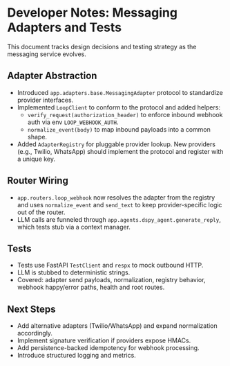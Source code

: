 # Developer Notes: Messaging Adapters and Tests

This document tracks design decisions and testing strategy as the messaging service evolves.

## Adapter Abstraction

- Introduced `app.adapters.base.MessagingAdapter` protocol to standardize provider interfaces.
- Implemented `LoopClient` to conform to the protocol and added helpers:
  - `verify_request(authorization_header)` to enforce inbound webhook auth via env `LOOP_WEBHOOK_AUTH`.
  - `normalize_event(body)` to map inbound payloads into a common shape.
- Added `AdapterRegistry` for pluggable provider lookup. New providers (e.g., Twilio, WhatsApp) should implement the protocol and register with a unique key.

## Router Wiring

- `app.routers.loop_webhook` now resolves the adapter from the registry and uses `normalize_event` and `send_text` to keep provider-specific logic out of the router.
- LLM calls are funneled through `app.agents.dspy_agent.generate_reply`, which tests stub via a context manager.

## Tests

- Tests use FastAPI `TestClient` and `respx` to mock outbound HTTP.
- LLM is stubbed to deterministic strings.
- Covered: adapter send payloads, normalization, registry behavior, webhook happy/error paths, health and root routes.

## Next Steps

- Add alternative adapters (Twilio/WhatsApp) and expand normalization accordingly.
- Implement signature verification if providers expose HMACs.
- Add persistence-backed idempotency for webhook processing.
- Introduce structured logging and metrics.
